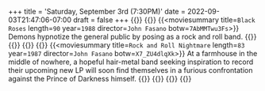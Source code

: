 +++
title = 'Saturday, September 3rd (7:30PM)'
date = 2022-09-03T21:47:06-07:00
draft = false
+++
{{<movienight>}}
{{<movie>}}
{{<moviesummary title=`Black Roses` length=`90` year=`1988` director=`John Fasano` botw=`7AbMMTwu3Fs`>}}
Demons hypnotize the general public by posing as a rock and roll band.
{{</moviesummary>}}
{{<movietrailer E-Ld4uYWsyQ>}}
{{</movie>}}
{{<movie>}}
{{<moviesummary title=`Rock and Roll Nightmare` length=`83` year=`1987` director=`John Fasano` botw=`X7_ZU4dlqXk`>}}
At a farmhouse in the middle of nowhere, a hopeful hair-metal band seeking inspiration to record their upcoming new LP will soon find themselves in a furious confrontation against the Prince of Darkness himself.
{{</moviesummary>}}
{{<movietrailer kM6pHvuf6vg>}}
{{</movie>}}
{{</movienight>}}